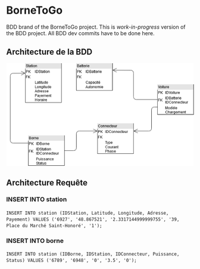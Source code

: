 # BorneToGo

BDD brand of the BorneToGo project. This is *work-in-progress* version of the BDD project. All BDD dev commits have to be done here.

## Architecture de la BDD
![Architecture de la BDD](/images/Schema_BDD.png)

## Architecture Requête

### INSERT INTO station
`INSERT INTO station (IDStation, Latitude, Longitude, Adresse, Payement) VALUES ('6927', '48.867521', '2.3317144999999755', '39, Place du Marché Saint-Honoré', '1');`

### INSERT INTO borne
`INSERT INTO station (IDBorne, IDStation, IDConnecteur, Puissance, Status) VALUES ('6789', '6948', '0', '3.5', '0');`
